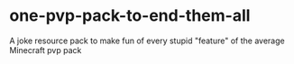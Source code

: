 # one-pvp-pack-to-end-them-all
A joke resource pack to make fun of every stupid "feature" of the average Minecraft pvp pack
